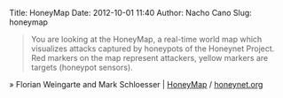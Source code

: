 Title: HoneyMap
Date: 2012-10-01 11:40
Author: Nacho Cano
Slug: honeymap

> You are looking at the HoneyMap, a real-time world map which
> visualizes attacks captured by honeypots of the Honeynet Project. Red
> markers on the map represent attackers, yellow markers are targets
> (honeypot sensors).

» Florian Weingarte and Mark Schloesser | [HoneyMap][] / [honeynet.org][]

  [HoneyMap]: http://map.honeycloud.net/
    "HoneyMap"
  [honeynet.org]: http://www.honeynet.org/
    "HoneyMap"
